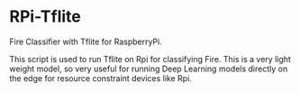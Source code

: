 # RPi-Tflite
Fire Classifier with Tflite for RaspberryPi.

This script is used to run Tflite on Rpi for classifying Fire. 
This is a very light weight model, so very useful for running Deep Learning models directly on the edge for resource constraint devices like Rpi.
